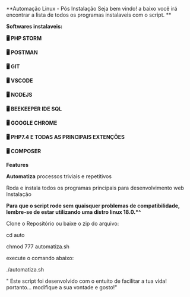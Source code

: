 **Automação Linux - Pós Instalação
Seja bem vindo! a baixo você irá encontrar a lista de todos os programas instalaveis com o script.
**

**Softwares instalaveis:**

**🖥️ PHP STORM**

**🖥️ POSTMAN**

**🖥️ GIT**

**🖥️ VSCODE**

**🖥 NODEJS**

**🖥️ BEEKEEPER IDE SQL**

**🖥️ GOOGLE CHROME**

**🖥️ PHP7.4 E TODAS AS PRINCIPAIS EXTENÇÕES**

**🖥️ COMPOSER**

**Features**

**Automatiza** processos triviais e repetitivos

Roda e instala todos os programas principais para desenvolvimento web
Instalação

**Para que o script rode sem quaisquer problemas de compatibilidade, lembre-se
de estar utilizando uma distro linux 18.0.*^**

Clone o Repositório ou baixe o zip do arquivo:

cd auto

chmod 777 automatiza.sh

execute o comando abaixo:

./automatiza.sh

" Este script foi desenvolvido com o entuito de facilitar a tua vida! portanto… modifique a sua vontade e gosto!"
